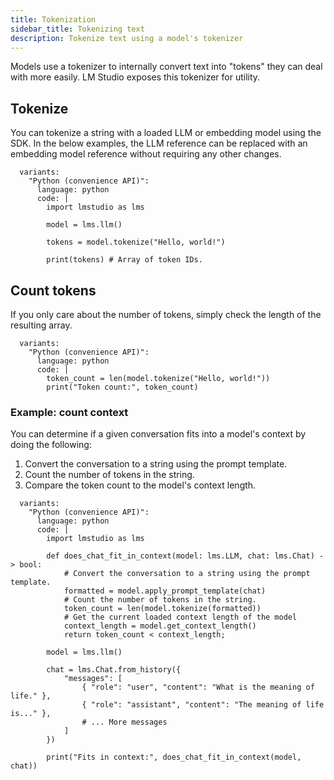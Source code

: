 ```yaml
---
title: Tokenization
sidebar_title: Tokenizing text
description: Tokenize text using a model's tokenizer
---
```


Models use a tokenizer to internally convert text into "tokens" they can deal with more easily. LM Studio exposes this tokenizer for utility.

## Tokenize

You can tokenize a string with a loaded LLM or embedding model using the SDK.
In the below examples, the LLM reference can be replaced with an
embedding model reference without requiring any other changes.

```lms_code_snippet
  variants:
    "Python (convenience API)":
      language: python
      code: |
        import lmstudio as lms

        model = lms.llm()

        tokens = model.tokenize("Hello, world!")

        print(tokens) # Array of token IDs.
```

## Count tokens

If you only care about the number of tokens, simply check the length of the resulting array.

```lms_code_snippet
  variants:
    "Python (convenience API)":
      language: python
      code: |
        token_count = len(model.tokenize("Hello, world!"))
        print("Token count:", token_count)
```

### Example: count context

You can determine if a given conversation fits into a model's context by doing the following:

1. Convert the conversation to a string using the prompt template.
2. Count the number of tokens in the string.
3. Compare the token count to the model's context length.

```lms_code_snippet
  variants:
    "Python (convenience API)":
      language: python
      code: |
        import lmstudio as lms

        def does_chat_fit_in_context(model: lms.LLM, chat: lms.Chat) -> bool:
            # Convert the conversation to a string using the prompt template.
            formatted = model.apply_prompt_template(chat)
            # Count the number of tokens in the string.
            token_count = len(model.tokenize(formatted))
            # Get the current loaded context length of the model
            context_length = model.get_context_length()
            return token_count < context_length;

        model = lms.llm()

        chat = lms.Chat.from_history({
            "messages": [
                { "role": "user", "content": "What is the meaning of life." },
                { "role": "assistant", "content": "The meaning of life is..." },
                # ... More messages
            ]
        })

        print("Fits in context:", does_chat_fit_in_context(model, chat))

```
